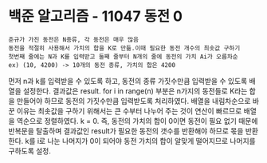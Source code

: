 # 백준 알고리즘 - 11047 동전 0

``` 
준규가 가진 동전은 N종류, 각 동전은 매우 많음
동전을 적절히 사용해서 가치의 합을 K로 만듦.이때 필요한 동전 개수의 최솟값 구하기
첫번째 줄에는 N과 K를 입력받고 둘째 줄부터 N개의 줄에 동전의 가치 Ai가 오름차순
ex) (10, 4200) -> 10개의 동전 종류, 가치의 합은 4200
```


먼저 n과 k를 입력받을 수 있도록 하고, 동전의 종류 가짓수만큼 입력받을 수 있도록
배열을 설정한다. 결과값은 result.
for i in range(n) 부분은 n가지의 동전들로 K라는 합을 만들어야 하므로
동전의 가짓수만큼 입력받도록 처리하였다.
배열을 내림차순으로 바꾼 이유는 최솟값을 구하기 위해서는 큰 수부터 나누어 주는 것이
연산이 빠르므로 배열을 역순으로 정렬하였다.
k = 0. 즉, 동전의 가치의 합이 0이면 동전이 필요 없기 때문에 반복문을 탈출하며
결과값인 result가 필요한 동전의 갯수를 반환해야 하므로 몫을 반환한다.
k를 i로 나눈 나머지가 0이 되어야 동전 가치의 합이 알맞게 떨어지므로 나머지를 구하도록 설정. 
